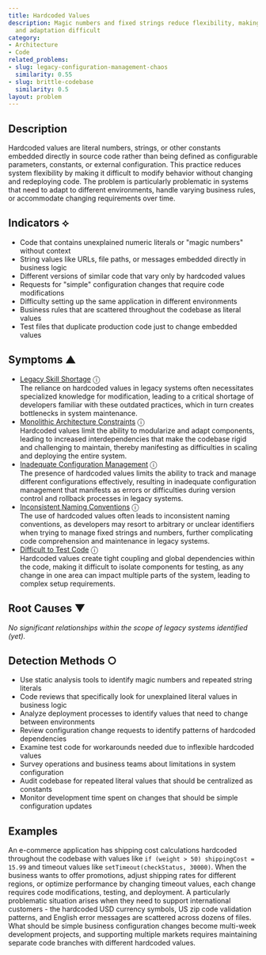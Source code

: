 ```yaml
---
title: Hardcoded Values
description: Magic numbers and fixed strings reduce flexibility, making configuration
  and adaptation difficult
category:
- Architecture
- Code
related_problems:
- slug: legacy-configuration-management-chaos
  similarity: 0.55
- slug: brittle-codebase
  similarity: 0.5
layout: problem
---
```


## Description

Hardcoded values are literal numbers, strings, or other constants embedded directly in source code rather than being defined as configurable parameters, constants, or external configuration. This practice reduces system flexibility by making it difficult to modify behavior without changing and redeploying code. The problem is particularly problematic in systems that need to adapt to different environments, handle varying business rules, or accommodate changing requirements over time.


## Indicators ⟡

- Code that contains unexplained numeric literals or "magic numbers" without context
- String values like URLs, file paths, or messages embedded directly in business logic
- Different versions of similar code that vary only by hardcoded values
- Requests for "simple" configuration changes that require code modifications
- Difficulty setting up the same application in different environments
- Business rules that are scattered throughout the codebase as literal values
- Test files that duplicate production code just to change embedded values


## Symptoms ▲

- [Legacy Skill Shortage](legacy-skill-shortage.md) <span class="info-tooltip" title="Confidence: 0.525, Strength: 0.788">ⓘ</span>
<br/>  The reliance on hardcoded values in legacy systems often necessitates specialized knowledge for modification, leading to a critical shortage of developers familiar with these outdated practices, which in turn creates bottlenecks in system maintenance.
- [Monolithic Architecture Constraints](monolithic-architecture-constraints.md) <span class="info-tooltip" title="Confidence: 0.329, Strength: 0.728">ⓘ</span>
<br/>  Hardcoded values limit the ability to modularize and adapt components, leading to increased interdependencies that make the codebase rigid and challenging to maintain, thereby manifesting as difficulties in scaling and deploying the entire system.
- [Inadequate Configuration Management](inadequate-configuration-management.md) <span class="info-tooltip" title="Confidence: 0.312, Strength: 0.741">ⓘ</span>
<br/>  The presence of hardcoded values limits the ability to track and manage different configurations effectively, resulting in inadequate configuration management that manifests as errors or difficulties during version control and rollback processes in legacy systems.
- [Inconsistent Naming Conventions](inconsistent-naming-conventions.md) <span class="info-tooltip" title="Confidence: 0.310, Strength: 0.654">ⓘ</span>
<br/>  The use of hardcoded values often leads to inconsistent naming conventions, as developers may resort to arbitrary or unclear identifiers when trying to manage fixed strings and numbers, further complicating code comprehension and maintenance in legacy systems.
- [Difficult to Test Code](difficult-to-test-code.md) <span class="info-tooltip" title="Confidence: 0.305, Strength: 0.790">ⓘ</span>
<br/>  Hardcoded values create tight coupling and global dependencies within the code, making it difficult to isolate components for testing, as any change in one area can impact multiple parts of the system, leading to complex setup requirements.

## Root Causes ▼

*No significant relationships within the scope of legacy systems identified (yet).*

## Detection Methods ○

- Use static analysis tools to identify magic numbers and repeated string literals
- Code reviews that specifically look for unexplained literal values in business logic
- Analyze deployment processes to identify values that need to change between environments
- Review configuration change requests to identify patterns of hardcoded dependencies
- Examine test code for workarounds needed due to inflexible hardcoded values
- Survey operations and business teams about limitations in system configuration
- Audit codebase for repeated literal values that should be centralized as constants
- Monitor development time spent on changes that should be simple configuration updates


## Examples

An e-commerce application has shipping cost calculations hardcoded throughout the codebase with values like `if (weight > 50) shippingCost = 15.99` and timeout values like `setTimeout(checkStatus, 30000)`. When the business wants to offer promotions, adjust shipping rates for different regions, or optimize performance by changing timeout values, each change requires code modifications, testing, and deployment. A particularly problematic situation arises when they need to support international customers - the hardcoded USD currency symbols, US zip code validation patterns, and English error messages are scattered across dozens of files. What should be simple business configuration changes become multi-week development projects, and supporting multiple markets requires maintaining separate code branches with different hardcoded values.
